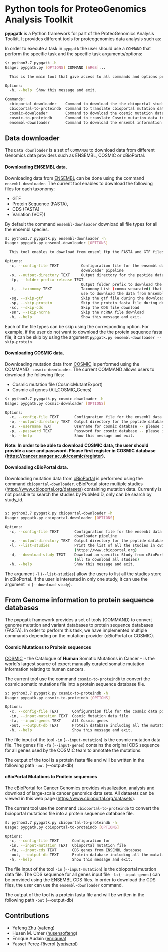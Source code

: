 # Python tools for ProteoGenomics Analysis Toolkit


**pypgatk** is a Python framework for part of the ProteoGenomics Analysis Toolkit. It provides different tools for proteogenomics data analysis such as:

In order to execute a task in `pypgatk` the user should use a `COMMAND` that perform the specific task and the specific task arguments/options:

```bash
$: python3.7 pypgatk -h
Usage: pypgatk.py [OPTIONS] COMMAND [ARGS]...

  This is the main tool that give access to all commands and options provided by the pypgatk

Options:
  -h, --help  Show this message and exit.

Commands:
  cbioportal-downloader    Command to download the the cbioportal studies
  cbioportal-to-proteindb  Command to translate cbioportal mutation data into proteindb
  cosmic-downloader        Command to download the cosmic mutation database
  cosmic-to-proteindb      Command to translate Cosmic mutation data into proteindb
  ensembl-downloader       Command to download the ensembl information

```

Data downloader
----------------

The `Data downloader` is a set of `COMMANDs` to download data from different Genomics data providers such as ENSEMBL, COSMIC or cBioPortal.

#### Downloading ENSEMBL data.

Downloading data from [ENSEMBL](https://www.ensembl.org/info/data/ftp/index.html) can be done using the command `ensembl-downloader`. The current tool enables to download the following files for each taxonomy:

- GTF
- Protein Sequence (FASTA),
- CDS (FASTA)
- Variation (VCF))

By default the command `ensembl-downloader` download all file types for all the ensembl species.

```bash
$: python3.7 pypgatk.py ensembl-downloader -h
Usage: pypgatk.py ensembl-downloader [OPTIONS]

  This tool enables to download from enseml ftp the FASTA and GTF files

Options:
  -c, --config-file TEXT          Configuration file for the ensembl data
                                  downloader pipeline
  -o, --output-directory TEXT     Output directory for the peptide databases
  -fp, --folder-prefix-release TEXT
                                  Output folder prefix to download the data
  -t, --taxonomy TEXT             Taxonomy List (comma separated) that will be
                                  use to download the data from Ensembl
  -sg, --skip-gtf                 Skip the gtf file during the download
  -sp, --skip-protein             Skip the protein fasta file during download
  -sc, --skip-cds                 Skip the CDS file download
  -snr, --skip-ncrna              Skip the ncRNA file download
  -h, --help                      Show this message and exit.

```

Each of the file types can be skip using the corresponding option. For example, if the user do not want to download the the protein sequence fasta file, it can be skip by using the argument `pypgatk.py ensembl-downloader --skip-protein`

#### Downloading COSMIC data.

Downloading mutation data from [COSMIC](https://cancer.sanger.ac.uk/cosmic) is performed using the COMMAND ` cosmic-downloader`. The current COMMAND allows users to download the following files:

- Cosmic mutation file (CosmicMutantExport)
- Cosmic all genes (All_COSMIC_Genes)

```bash
$: python3.7 pypgatk.py cosmic-downloader -h
Usage: pypgatk.py cosmic-downloader [OPTIONS]

Options:
  -c, --config-file TEXT       Configuration file for the ensembl data downloader pipeline
  -o, --output-directory TEXT  Output directory for the peptide databases
  -u, --username TEXT          Username for cosmic database -- please if you dont have one register here (https://cancer.sanger.ac.uk/cosmic/register)
  -p, --password TEXT          Password for cosmic database -- please if you dont have one register here (https://cancer.sanger.ac.uk/cosmic/register)
  -h, --help                   Show this message and exit.

```

__Note: In order to be able to download COSMIC data, the user should provide a user and password. Please first register in COSMIC database (https://cancer.sanger.ac.uk/cosmic/register).__

#### Downloading cBioPortal data.

Downloading mutation data from [cBioPortal](https://www.cbioportal.org/) is performed using the command `cbioportal-downloader`. cBioPortal store multiple studies (https://www.cbioportal.org/datasets) containing mutation data. Currently is not possible to search the studies by PubMedID, only can be search by study_id.

```bash

$: python3.7 pypgatk.py cbioportal-downloader -h
Usage: pypgatk.py cbioportal-downloader [OPTIONS]

Options:
  -c, --config-file TEXT       Configuration file for the ensembl data
                               downloader pipeline
  -o, --output-directory TEXT  Output directory for the peptide databases
  -l, --list-studies           Print the list of all the studies in cBioPortal
                               (https://www.cbioportal.org)
  -d, --download-study TEXT    Download an specific Study from cBioPortal --
                               (all to download all studies)
  -h, --help                   Show this message and exit.

```

The argument `-l` (`--list-studies`) allow the users to list all the studies store in cBioPortal. If the user is interested in only one study, it can use the argument `-d` (`--download-study`).

From Genome information to protein sequence databases
----------------------------

The pypgatk framework provides a set of tools (COMMAND) to convert genome mutation and variant databases to protein sequence databases (FASTA). In order to perform this task, we have implemented multiple commands depending on the mutation provider (cBioPortal or COSMIC).

#### Cosmic Mutations to Proitein sequences

[COSMIC](https://cancer.sanger.ac.uk/cosmic/) – the Catalogue of **Human** Somatic Mutations in Cancer – is the world's largest source of expert manually curated somatic mutation information relating to human cancers.

The current tool use the command `cosmic-to-proteindb` to convert the cosmic somatic mutations file into a protein sequence database file.

```bash
$: python3.7 pypgatk.py cosmic-to-proteindb -h
Usage: pypgatk.py cosmic-to-proteindb [OPTIONS]

Options:
  -c, --config-file TEXT      Configuration file for the cosmic data pipelines
  -in, --input-mutation TEXT  Cosmic Mutation data file
  -fa, --input-genes TEXT     All Cosmic genes
  -out, --output-db TEXT      Protein database including all the mutations
  -h, --help                  Show this message and exit.

```

The file input of the tool `-in` (`--input-mutation`) is the cosmic mutation data file. The genes file `-fa` (`--input-genes`) contains the original CDS sequence for all genes used by the COSMIC team to annotate the mutations.

The output of the tool is a protein fasta file and will be written in the following path `-out` (--output-db)

#### cBioPortal Mutations to Proitein sequences

The cBioPortal for Cancer Genomics provides visualization, analysis and download of large-scale cancer genomics data sets. All datasets can be viewed in this web page (https://www.cbioportal.org/datasets).

The current tool use the command `cbioportal-to-proteindb` to convert the bcioportal mutations file into a protein sequence database file.

```bash
$: python3.7 pypgatk.py cbioportal-to-proteindb -h
Usage: pypgatk.py cbioportal-to-proteindb [OPTIONS]

Options:
  -c, --config-file TEXT      Configuration for
  -in, --input-mutation TEXT  Cbioportal mutation file
  -fa, --input-cds TEXT       CDS genes from ENSEMBL database
  -out, --output-db TEXT      Protein database including all the mutations
  -h, --help                  Show this message and exit.
```

The file input of the tool `-in` (`--input-mutation`) is the cbioportal mutation data file. The CDS sequence for all genes input file `-fa` (`--input-genes`) can be provided using the ENSEMBL CDS files. In order to download the CDS files, the user can use the `ensembl-downloader` command.

The output of the tool is a protein fasta file and will be written in the following path `-out` (--output-db)

Contributions
-----------------------

- Yafeng Zhu ([yafeng](http://github.com/yafeng))
- Husen M. Umer ([husensofteng](https://github.com/husensofteng))
- Enrique Audain ([enriquea](https://github.com/enriquea))
- Yasset Perez-Riverol ([ypriverol](https://github.com/ypriverol))
